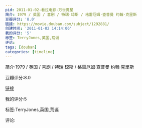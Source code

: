 ```yaml
---
pid: 2011-01-02-看过电影-万世魔星
简介: 1979 / 英国 / 喜剧 / 特瑞·琼斯 / 格雷厄姆·查普曼 约翰·克里斯
豆瓣评分: '8.0'
链接: https://movie.douban.com/subject/1292881/
创建时间: '2011-01-02 14:14:06'
我的评分: '5'
标签: TerryJones,英国,荒诞
评论:
tags: [douban]
categories: [timeline]
---
```

简介:1979 / 英国 / 喜剧 / 特瑞·琼斯 / 格雷厄姆·查普曼 约翰·克里斯

豆瓣评分:8.0

[链接](https://movie.douban.com/subject/1292881/)

我的评分:5

标签:TerryJones,英国,荒诞

评论:

